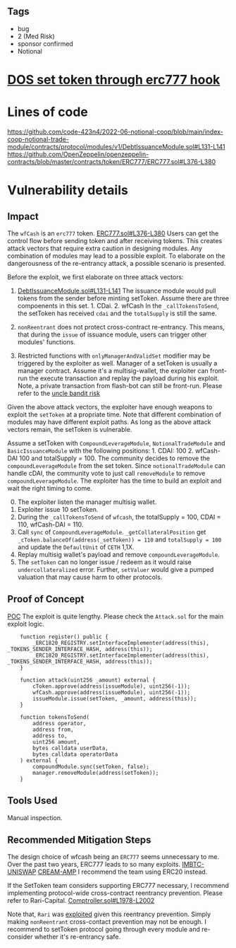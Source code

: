 ## Tags

- bug
- 2 (Med Risk)
- sponsor confirmed
- Notional

# [DOS set token through erc777 hook](https://github.com/code-423n4/2022-06-notional-coop-findings/issues/168) 

# Lines of code

https://github.com/code-423n4/2022-06-notional-coop/blob/main/index-coop-notional-trade-module/contracts/protocol/modules/v1/DebtIssuanceModule.sol#L131-L141
https://github.com/OpenZeppelin/openzeppelin-contracts/blob/master/contracts/token/ERC777/ERC777.sol#L376-L380


# Vulnerability details

## Impact
The `wfCash` is an `erc777` token. [ERC777.sol#L376-L380](https://github.com/OpenZeppelin/openzeppelin-contracts/blob/master/contracts/token/ERC777/ERC777.sol#L376-L380) Users can get the control flow before sending token and after receiving tokens. This creates attack vectors that require extra caution in designing modules. Any combination of modules may lead to a possible exploit. To elaborate on the dangerousness of the re-entrancy attack, a possible scenario is presented.

Before the exploit, we first elaborate on three attack vectors:

1. [DebtIssuanceModule.sol#L131-L141](https://github.com/code-423n4/2022-06-notional-coop/blob/main/index-coop-notional-trade-module/contracts/protocol/modules/v1/DebtIssuanceModule.sol#L131-L141) The issuance module would pull tokens from the sender before minting setToken.
Assume there are three compoenents in this set. 1. CDai. 2. wfCash  In the `_callTokensToSend`, the setToken has received `cdai` and the `totalSupply` is still the same.

2. `nonReentrant` does not protect cross-contract re-entrancy. This means, that during the `issue` of issuance module, users can trigger other modules' functions.

3. Restricted functions with `onlyManagerAndValidSet` modifier may be triggered by the exploiter as well. Manager of a setToken is usually a manager contract. Assume it's a multisig-wallet, the exploiter can front-run the execute transaction and replay the payload during his exploit. Note, a private transaction from flash-bot can still be front-run. Please refer to the [uncle bandit risk](https://docs.flashbots.net/flashbots-protect/rpc/uncle-bandits)


Given the above attack vectors, the exploiter have enough weapons to exploit the `setToken` at a propriate time. Note that different combination of modules may have different exploit paths. As long as the above attack vectors remain, the setToken is vulnerable.

Assume a setToken with `CompoundLeverageModule`, `NotionalTradeModule` and `BasicIssuanceModule` with the following positions: 1. CDAI: 100  2. wfCash-DAI 100  and totalSupply = 100. The community decides to remove the `compoundLeverageModule` from the set token. Since `notionalTradeModule` can handle cDAI, the community vote to just call `removeModule` to remove `compoundLeverageModule`. The exploiter has the time to build an exploit and wait the right timing to come.

0. The exploiter listen the manager multisig wallet.
1. Exploiter issue 10 setToken.
2. During the `_callTokensToSend` of `wfcash`, the totalSupply = 100, CDAI = 110, wfCash-DAI = 110.
3. Call `sync` of `CompoundLeverageModule`. `_getCollateralPosition` get  `_cToken.balanceOf(address(_setToken)) = 110` and `totalSupply = 100` and update the `DefaultUnit` of `CETH` 1,1X.
4. Replay multisig wallet's payload and remove `compoundLeverageModule`.
5. The `setToken` can no longer issue / redeem as it would raise `undercollateralized` error. Further, `setValuer` would give a pumped valuation that may cause harm to other protocols.


## Proof of Concept

[POC](https://gist.github.com/Jonah246/13e58b59765c0334189c99a9f29c6dab)
The exploit is quite lengthy. Please check the `Attack.sol` for the main exploit logic.
```soliditiy
    function register() public {
        _ERC1820_REGISTRY.setInterfaceImplementer(address(this), _TOKENS_SENDER_INTERFACE_HASH, address(this));
        _ERC1820_REGISTRY.setInterfaceImplementer(address(this), _TOKENS_SENDER_INTERFACE_HASH, address(this));
    }

    function attack(uint256 _amount) external {
        cToken.approve(address(issueModule), uint256(-1));
        wfCash.approve(address(issueModule), uint256(-1));
        issueModule.issue(setToken, _amount, address(this));
    }

    function tokensToSend(
        address operator,
        address from,
        address to,
        uint256 amount,
        bytes calldata userData,
        bytes calldata operatorData
    ) external {
        compoundModule.sync(setToken, false);
        manager.removeModule(address(setToken));
    }
```

## Tools Used
Manual inspection.

## Recommended Mitigation Steps

The design choice of wfcash being an `ERC777` seems unnecessary to me. Over the past two years, ERC777 leads to so many exploits. [IMBTC-UNISWAP](https://defirate.com/imbtc-uniswap-hack/) [CREAM-AMP](https://twitter.com/CreamdotFinance/status/1432249771750686721?s=20) I recommend the team using ERC20 instead.

If the SetToken team considers supporting ERC777 necessary, I recommend implementing protocol-wide cross-contract reentrancy prevention. Please refer to Rari-Capital. [Comptroller.sol#L1978-L2002](https://github.com/Rari-Capital/fuse-v1/blob/development/src/core/Comptroller.sol#L1978-L2002)

Note that, `Rari` was [exploited](https://www.coindesk.com/business/2022/04/30/defi-lender-rari-capitalfei-loses-80m-in-hack/) given this reentrancy prevention. Simply making `nonReentrant` cross-contact prevention may not be enough. I recommend to setToken protocol going through every module and re-consider whether it's re-entrancy safe.

